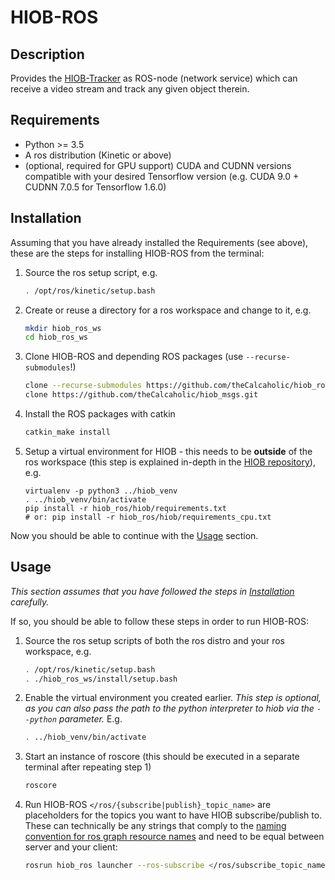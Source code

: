 # HIOB-ROS

## Description

Provides the [HIOB-Tracker](https://github.com/kratenko/HIOB) 
as ROS-node (network service) which can receive a video stream
and track any given object therein.

## Requirements
- Python >= 3.5
- A ros distribution (Kinetic or above)
- (optional, required for GPU support) CUDA and CUDNN versions 
    compatible with your desired Tensorflow version
    (e.g. CUDA 9.0 + CUDNN 7.0.5 for Tensorflow 1.6.0) 

##  Installation

Assuming that you have already installed the Requirements (see above),
these are the steps for installing HIOB-ROS from the terminal:

1. Source the ros setup script, e.g.
    ```sh
    . /opt/ros/kinetic/setup.bash
    ```
2. Create or reuse a directory for a ros workspace and change to it, e.g.
    ```sh
    mkdir hiob_ros_ws
    cd hiob_ros_ws
    ```
3. Clone HIOB-ROS and depending ROS packages (use `--recurse-submodules`!)
    ```sh
    clone --recurse-submodules https://github.com/theCalcaholic/hiob_ros.git
    clone https://github.com/theCalcaholic/hiob_msgs.git
    ```
4. Install the ROS packages with catkin
    ```sh
    catkin_make install
    ```
5. Setup a virtual environment for HIOB - this needs to be
    __outside__ of the ros workspace (this step is explained in-depth in
    the [HIOB repository](https://github.com/kratenko/HIOB)), e.g.
    ```
    virtualenv -p python3 ../hiob_venv
    . ../hiob_venv/bin/activate
    pip install -r hiob_ros/hiob/requirements.txt
    # or: pip install -r hiob_ros/hiob/requirements_cpu.txt
    ```

Now you should be able to continue with the [Usage](#Usage) section.

## Usage

_This section assumes that you have followed the steps in [Installation](#Installation) carefully._

If so, you should be able to follow these steps in order to run HIOB-ROS:

1. Source the ros setup scripts of both the ros distro and your ros workspace, e.g.
    ```sh
    . /opt/ros/kinetic/setup.bash
    . ./hiob_ros_ws/install/setup.bash
    ``` 
2. Enable the virtual environment you created earlier. _This step is
    optional, as you can also pass the path to the python interpreter
    to hiob via the `--python` parameter._ E.g.
    ```sh
    . ../hiob_venv/bin/activate
    ```
3. Start an instance of roscore (this should be executed in a separate terminal after repeating step 1)
    ```sh
    roscore
    ```
4. Run HIOB-ROS `</ros/{subscribe|publish}_topic_name>` are placeholders for the topics you want to have
    HIOB subscribe/publish to. These can technically be any strings that comply to the
    [naming convention for ros graph resource names](https://wiki.ros.org/Names#Valid_Names) and need to be equal
    between server and your client:
    ```sh
    rosrun hiob_ros launcher --ros-subscribe </ros/subscribe_topic_name> --ros-publish </ros/publish_topic_name>
    ```